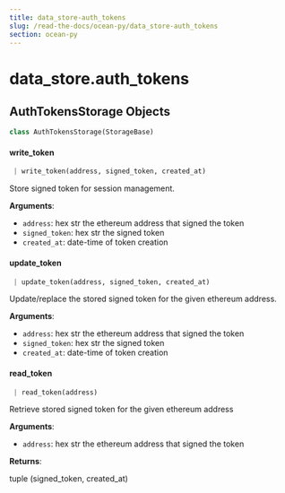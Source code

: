 ```yaml
---
title: data_store-auth_tokens
slug: /read-the-docs/ocean-py/data_store-auth_tokens
section: ocean-py
---
```

<a name="data_store.auth_tokens"></a>
# data\_store.auth\_tokens

<a name="data_store.auth_tokens.AuthTokensStorage"></a>
## AuthTokensStorage Objects

```python
class AuthTokensStorage(StorageBase)
```

<a name="data_store.auth_tokens.AuthTokensStorage.write_token"></a>
#### write\_token

```python
 | write_token(address, signed_token, created_at)
```

Store signed token for session management.

**Arguments**:

- `address`: hex str the ethereum address that signed the token
- `signed_token`: hex str the signed token
- `created_at`: date-time of token creation

<a name="data_store.auth_tokens.AuthTokensStorage.update_token"></a>
#### update\_token

```python
 | update_token(address, signed_token, created_at)
```

Update/replace the stored signed token for the given ethereum address.

**Arguments**:

- `address`: hex str the ethereum address that signed the token
- `signed_token`: hex str the signed token
- `created_at`: date-time of token creation

<a name="data_store.auth_tokens.AuthTokensStorage.read_token"></a>
#### read\_token

```python
 | read_token(address)
```

Retrieve stored signed token for the given ethereum address

**Arguments**:

- `address`: hex str the ethereum address that signed the token

**Returns**:

tuple (signed_token, created_at)

